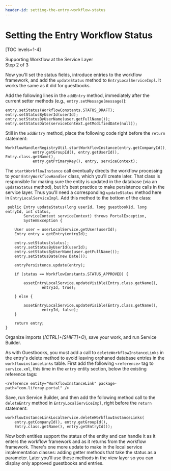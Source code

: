 ```yaml
---
header-id: setting-the-entry-workflow-status
---
```


# Setting the Entry Workflow Status

[TOC levels=1-4]

<div class="learn-path-step">
    <p>Supporting Workflow at the Service Layer<br>Step 2 of 3</p>
</div>

Now you'll set the status fields, introduce entries to the workflow framework,
and add the `updateStatus` method to `EntryLocalServiceImpl`. It works the
same as it did for guestbooks.

Add the following lines in the `addEntry` method, immediately after the
current setter methods (e.g., `entry.setMessage(message)`):

    entry.setStatus(WorkflowConstants.STATUS_DRAFT);
    entry.setStatusByUserId(userId);
    entry.setStatusByUserName(user.getFullName());
    entry.setStatusDate(serviceContext.getModifiedDate(null));

Still in the `addEntry` method, place the following code right before
the `return` statement:

    WorkflowHandlerRegistryUtil.startWorkflowInstance(entry.getCompanyId(), 
				entry.getGroupId(), entry.getUserId(), Entry.class.getName(), 
				entry.getPrimaryKey(), entry, serviceContext);

The `startWorkflowInstance` call eventually directs the workflow processing to
your `EntryWorkflowHandler` class, which you'll create later. That class is
responsible for making sure the entity is updated in the database (via an
`updateStatus` method), but it's best practice to make persistence calls in the
service layer. Thus you'll need a corresponding `updateStatus` method here in
`EntryLocalServiceImpl`. Add this method to the bottom of the class:

     public Entry updateStatus(long userId, long guestbookId, long entryId, int status,
			ServiceContext serviceContext) throws PortalException,
			SystemException {

		User user = userLocalService.getUser(userId);
		Entry entry = getEntry(entryId);

		entry.setStatus(status);
		entry.setStatusByUserId(userId);
		entry.setStatusByUserName(user.getFullName());
		entry.setStatusDate(new Date());

		entryPersistence.update(entry);

		if (status == WorkflowConstants.STATUS_APPROVED) {

			assetEntryLocalService.updateVisible(Entry.class.getName(),
					entryId, true);

		} else {

			assetEntryLocalService.updateVisible(Entry.class.getName(),
					entryId, false);
		}

		return entry;
	}

Organize imports (*[CTRL]+[SHIFT]+O*), save your work, and run Service Builder.

As with Guestbooks, you must add a call  to `deleteWorkflowInstanceLinks` in the
entry's delete method to avoid leaving orphaned database entries in the
`workflowinstancelinks` table. First add the following `<reference>` tag to
`service.xml`, this time in the `entry` entity section, below the existing
reference tags:

    <reference entity="WorkflowInstanceLink" package-path="com.liferay.portal" />

Save, run Service Builder, and then add the following method call to the
`deleteEntry` method in `EntryLocalServiceImpl`, right before the `return`
statement:

    workflowInstanceLinkLocalService.deleteWorkflowInstanceLinks(
        entry.getCompanyId(), entry.getGroupId(),
        Entry.class.getName(), entry.getEntryId());

Now both entities support the status of the entity and can handle it as it
enters the workflow framework and as it returns from the workflow framework.
There's one more update to make in the local service implementation classes:
adding getter methods that take the status as a parameter. Later you'll use
these methods in the view layer so you can display only approved guestbooks and
entries. 
